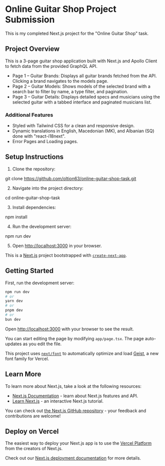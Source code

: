 # Online Guitar Shop Project Submission

This is my completed Next.js project for the "Online Guitar Shop" task.

## Project Overview

This is a 3-page guitar shop application built with Next.js and Apollo Client to fetch data from the provided GraphQL API.

- Page 1 – Guitar Brands: Displays all guitar brands fetched from the API. Clicking a brand navigates to the models page.
- Page 2 – Guitar Models: Shows models of the selected brand with a search bar to filter by name, a type filter, and pagination.
- Page 3 – Guitar Details: Displays detailed specs and musicians using the selected guitar with a tabbed interface and paginated musicians list.

### Additional Features
- Styled with Tailwind CSS for a clean and responsive design.
- Dynamic translations in English, Macedonian (MK), and Albanian (SQ) done with "react-i18next".
- Error Pages and Loading pages.
## Setup Instructions

1. Clone the repository:

git clone https://github.com/oltion63/online-guitar-shop-task.git

2. Navigate into the project directory:

cd online-guitar-shop-task

3. Install dependencies:

npm install

4. Run the development server:

npm run dev

5. Open [http://localhost:3000](http://localhost:3000) in your browser.



This is a [Next.js](https://nextjs.org) project bootstrapped with [`create-next-app`](https://nextjs.org/docs/app/api-reference/cli/create-next-app).

## Getting Started

First, run the development server:

```bash
npm run dev
# or
yarn dev
# or
pnpm dev
# or
bun dev
```

Open [http://localhost:3000](http://localhost:3000) with your browser to see the result.

You can start editing the page by modifying `app/page.tsx`. The page auto-updates as you edit the file.

This project uses [`next/font`](https://nextjs.org/docs/app/building-your-application/optimizing/fonts) to automatically optimize and load [Geist](https://vercel.com/font), a new font family for Vercel.

## Learn More

To learn more about Next.js, take a look at the following resources:

- [Next.js Documentation](https://nextjs.org/docs) - learn about Next.js features and API.
- [Learn Next.js](https://nextjs.org/learn) - an interactive Next.js tutorial.

You can check out [the Next.js GitHub repository](https://github.com/vercel/next.js) - your feedback and contributions are welcome!

## Deploy on Vercel

The easiest way to deploy your Next.js app is to use the [Vercel Platform](https://vercel.com/new?utm_medium=default-template&filter=next.js&utm_source=create-next-app&utm_campaign=create-next-app-readme) from the creators of Next.js.

Check out our [Next.js deployment documentation](https://nextjs.org/docs/app/building-your-application/deploying) for more details.
